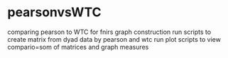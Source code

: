 # pearsonvsWTC
comparing pearson to WTC for fnirs graph construction
run scripts to create matrix from dyad data by pearson and wtc
run plot scripts to view compario=som of matrices and graph measures
